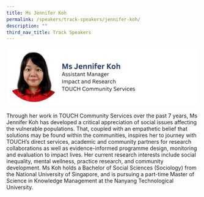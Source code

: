 ```yaml
---
title: Ms Jennifer Koh
permalink: /speakers/track-speakers/jennifer-koh/
description: ""
third_nav_title: Track Speakers
---
```

<div style="display: flex; flex-wrap: wrap;">
  <div style="flex-basis: 100%; max-width: 100%;">
    <img alt="track speakers 1" src="/images/SpeakersPhoto/jenniferkohv0.png">
  </div>
		</div>
		
Through her work in TOUCH Community Services over the past 7 years, Ms Jennifer Koh has developed a critical appreciation of social issues affecting the vulnerable populations. That, coupled with an empathetic belief that solutions may be found within the communities, inspires her to journey with TOUCH’s direct services, academic and community partners for research collaborations as well as evidence-informed programme design, monitoring and evaluation to impact lives. Her current research interests include social inequality, mental wellness, practice research, and community development. Ms Koh holds a Bachelor of Social Sciences (Sociology) from the National University of Singapore, and is pursuing a part-time Master of Science in Knowledge Management at the Nanyang Technological University.